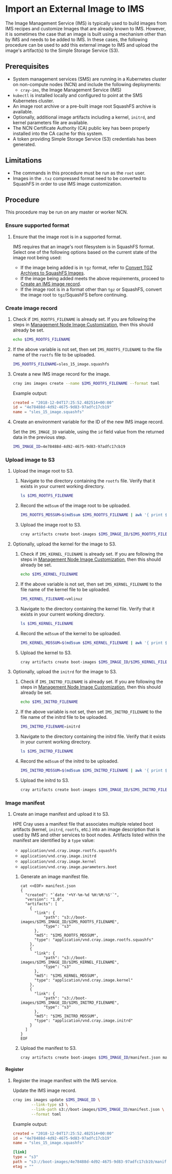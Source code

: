 # Import an External Image to IMS

The Image Management Service \(IMS\) is typically used to build images from IMS recipes and customize Images that are already known to IMS.
However, it is sometimes the case that an image is built using a mechanism other than by IMS and needs to be added to IMS. In these cases,
the following procedure can be used to add this external image to IMS and upload the image's artifact(s) to the Simple Storage Service (S3).

## Prerequisites

* System management services \(SMS\) are running in a Kubernetes cluster on non-compute nodes \(NCN\) and include the following deployments:
  * `cray-ims`, the Image Management Service \(IMS\)
* `kubectl` is installed locally and configured to point at the SMS Kubernetes cluster.
* An image root archive or a pre-built image root SquashFS archive is available.
* Optionally, additional image artifacts including a kernel, `initrd`, and kernel parameters file are available.
* The NCN Certificate Authority \(CA\) public key has been properly installed into the CA cache for this system.
* A token providing Simple Storage Service \(S3\) credentials has been generated.

## Limitations

* The commands in this procedure must be run as the `root` user.
* Images in the `.txz` compressed format need to be converted to SquashFS in order to use IMS image customization.

## Procedure

This procedure may be run on any master or worker NCN.

### Ensure supported format

1. Ensure that the image root is in a supported format.

    IMS requires that an image's root filesystem is in SquashFS format. Select one of the following options based on the current state of the image root being used:

    * If the image being added is in `tgz` format, refer to [Convert TGZ Archives to SquashFS Images](Convert_TGZ_Archives_to_SquashFS_Images.md).
    * If the image being added meets the above requirements, proceed to [Create an IMS image record](#create-image-record).
    * If the image root is in a format other than `tgz` or SquashFS, convert the image root to `tgz`/SquashFS before continuing.

### Create image record

1. Check if `IMS_ROOTFS_FILENAME` is already set. If you are following the steps in
   [Management Node Image Customization](../configuration_management/Management_Node_Image_Customization.md), then
   this should already be set.

    ```bash
    echo $IMS_ROOTFS_FILENAME
    ```

1. If the above variable is not set, then set `IMS_ROOTFS_FILENAME` to the file name of the `rootfs` file
   to be uploaded.

    ```bash
    IMS_ROOTFS_FILENAME=sles_15_image.squashfs
    ```

1. Create a new IMS image record for the image.

    ```bash
    cray ims images create --name $IMS_ROOTFS_FILENAME --format toml
    ```

    Example output:

    ```toml
    created = "2018-12-04T17:25:52.482514+00:00"
    id = "4e78488d-4d92-4675-9d83-97adfc17cb19"
    name = "sles_15_image.squashfs"
    ```

1. Create an environment variable for the ID of the new IMS image record.

    Set the `IMS_IMAGE_ID` variable, using the `id` field value from the returned data in the previous step.

    ```bash
    IMS_IMAGE_ID=4e78488d-4d92-4675-9d83-97adfc17cb19
    ```

### Upload image to S3

1. Upload the image root to S3.

    1. Navigate to the directory containing the `rootfs` file. Verify that it exists in your current working
       directory.

        ```bash
        ls $IMS_ROOTFS_FILENAME
        ```

    1. Record the `md5sum` of the image root to be uploaded.

        ```bash
        IMS_ROOTFS_MD5SUM=$(md5sum $IMS_ROOTFS_FILENAME | awk '{ print $1 }')
        ```

    1. Upload the image root to S3.

        ```bash
        cray artifacts create boot-images $IMS_IMAGE_ID/$IMS_ROOTFS_FILENAME $IMS_ROOTFS_FILENAME
        ```

1. Optionally, upload the kernel for the image to S3.

    1. Check if `IMS_KERNEL_FILENAME` is already set. If you are following the steps in
       [Management Node Image Customization](../configuration_management/Management_Node_Image_Customization.md), then
       this should already be set.

        ```bash
        echo $IMS_KERNEL_FILENAME
        ```

    1. If the above variable is not set, then set `IMS_KERNEL_FILENAME` to the file name of the kernel file
       to be uploaded.

        ```bash
        IMS_KERNEL_FILENAME=vmlinuz
        ```

    1. Navigate to the directory containing the kernel file. Verify that it exists in your current working
       directory.

        ```bash
        ls $IMS_KERNEL_FILENAME
        ```

    1. Record the `md5sum` of the kernel to be uploaded.

        ```bash
        IMS_KERNEL_MD5SUM=$(md5sum $IMS_KERNEL_FILENAME | awk '{ print $1 }')
        ```

    1. Upload the kernel to S3.

        ```bash
        cray artifacts create boot-images $IMS_IMAGE_ID/$IMS_KERNEL_FILENAME $IMS_KERNEL_FILENAME
        ```

1. Optionally, upload the `initrd` for the image to S3.

    1. Check if `IMS_INITRD_FILENAME` is already set. If you are following the steps in
       [Management Node Image Customization](../configuration_management/Management_Node_Image_Customization.md), then
       this should already be set.

        ```bash
        echo $IMS_INITRD_FILENAME
        ```

    1. If the above variable is not set, then set `IMS_INITRD_FILENAME` to the file name of the initrd file
       to be uploaded.

        ```bash
        IMS_INITRD_FILENAME=initrd
        ```

    1. Navigate to the directory containing the initrd file. Verify that it exists in your current working
       directory.

        ```bash
        ls $IMS_INITRD_FILENAME
        ```

    1. Record the `md5sum` of the initrd to be uploaded.

        ```bash
        IMS_INITRD_MD5SUM=$(md5sum $IMS_INITRD_FILENAME | awk '{ print $1 }')
        ```

    1. Upload the initrd to S3.

        ```bash
        cray artifacts create boot-images $IMS_IMAGE_ID/$IMS_INITRD_FILENAME $IMS_INITRD_FILENAME
        ```

### Image manifest

1. Create an image manifest and upload it to S3.

    HPE Cray uses a manifest file that associates multiple related boot artifacts \(kernel, `initrd`, `rootfs`, etc.\) into
    an image description that is used by IMS and other services to boot nodes. Artifacts listed within the manifest are
    identified by a `type` value:

    * `application/vnd.cray.image.rootfs.squashfs`
    * `application/vnd.cray.image.initrd`
    * `application/vnd.cray.image.kernel`
    * `application/vnd.cray.image.parameters.boot`

    1. Generate an image manifest file.

        ```console
        cat <<EOF> manifest.json
        {
          "created": "`date '+%Y-%m-%d %H:%M:%S'`",
          "version": "1.0",
          "artifacts": [
            {
              "link": {
                  "path": "s3://boot-images/$IMS_IMAGE_ID/$IMS_ROOTFS_FILENAME",
                  "type": "s3"
              },
              "md5": "$IMS_ROOTFS_MD5SUM",
              "type": "application/vnd.cray.image.rootfs.squashfs"
            },
            {
              "link": {
                  "path": "s3://boot-images/$IMS_IMAGE_ID/$IMS_KERNEL_FILENAME",
                  "type": "s3"
              },
              "md5": "$IMS_KERNEL_MD5SUM",
              "type": "application/vnd.cray.image.kernel"
            },
            {
              "link": {
                  "path": "s3://boot-images/$IMS_IMAGE_ID/$IMS_INITRD_FILENAME",
                  "type": "s3"
              },
              "md5": "$IMS_INITRD_MD5SUM",
              "type": "application/vnd.cray.image.initrd"
            }
          ]
        }
        EOF
        ```

    1. Upload the manifest to S3.

        ```bash
        cray artifacts create boot-images $IMS_IMAGE_ID/manifest.json manifest.json
        ```

#### Register

1. Register the image manifest with the IMS service.

    Update the IMS image record.

    ```bash
    cray ims images update $IMS_IMAGE_ID \
            --link-type s3 \
            --link-path s3://boot-images/$IMS_IMAGE_ID/manifest.json \
            --format toml
    ```

    Example output:

    ```toml
    created = "2018-12-04T17:25:52.482514+00:00"
    id = "4e78488d-4d92-4675-9d83-97adfc17cb19"
    name = "sles_15_image.squashfs"

    [link]
    type = "s3"
    path = "s3://boot-images/4e78488d-4d92-4675-9d83-97adfc17cb19/manifest.json"
    etag = ""
    ```
